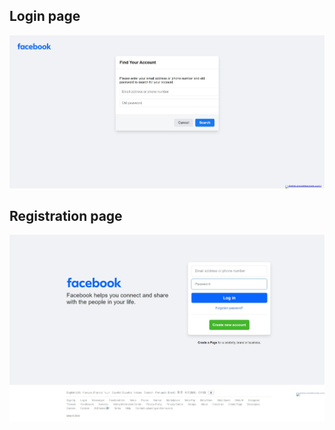 ## Login page
![Login Page Screenshot](https://github.com/abdessamadmekkaoui/facebook_login/blob/main/forg.jpeg)
## Registration page
![Login Page Screenshot](https://github.com/abdessamadmekkaoui/facebook_login/blob/main/login.jpeg)

